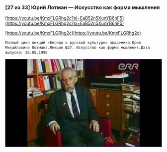 
### [27 из 33] Юрий Лотман — Искусство как форма мышления



[https://youtu.be/KmxFLGRhg2c?si=EaB52n5XunYB6hF5](https://youtu.be/KmxFLGRhg2c?si=EaB52n5XunYB6hF5)


[https://youtu.be/KmxFLGRhg2c](https://youtu.be/KmxFLGRhg2c)


```
Полный цикл лекций «Беседы о русской культуре» академика Юрия Михайловича Лотмана.Лекция №27. Искусство как форма мышления.Дата выпуска: 26.05.1990
```



![1695259043_27-iz-33-iurii-lotman-iskusstvo-_KmxFLGRhg2c.jpg](1695259043_27-iz-33-iurii-lotman-iskusstvo-_KmxFLGRhg2c.jpg)
